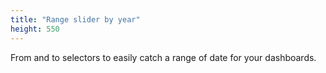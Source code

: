```yaml
---
title: "Range slider by year"
height: 550
---
```


From and to selectors to easily catch a range of date for your dashboards.

